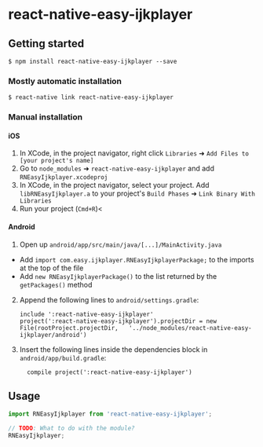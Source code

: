 
# react-native-easy-ijkplayer

## Getting started

`$ npm install react-native-easy-ijkplayer --save`

### Mostly automatic installation

`$ react-native link react-native-easy-ijkplayer`

### Manual installation


#### iOS

1. In XCode, in the project navigator, right click `Libraries` ➜ `Add Files to [your project's name]`
2. Go to `node_modules` ➜ `react-native-easy-ijkplayer` and add `RNEasyIjkplayer.xcodeproj`
3. In XCode, in the project navigator, select your project. Add `libRNEasyIjkplayer.a` to your project's `Build Phases` ➜ `Link Binary With Libraries`
4. Run your project (`Cmd+R`)<

#### Android

1. Open up `android/app/src/main/java/[...]/MainActivity.java`
  - Add `import com.easy.ijkplayer.RNEasyIjkplayerPackage;` to the imports at the top of the file
  - Add `new RNEasyIjkplayerPackage()` to the list returned by the `getPackages()` method
2. Append the following lines to `android/settings.gradle`:
  	```
  	include ':react-native-easy-ijkplayer'
  	project(':react-native-easy-ijkplayer').projectDir = new File(rootProject.projectDir, 	'../node_modules/react-native-easy-ijkplayer/android')
  	```
3. Insert the following lines inside the dependencies block in `android/app/build.gradle`:
  	```
      compile project(':react-native-easy-ijkplayer')
  	```


## Usage
```javascript
import RNEasyIjkplayer from 'react-native-easy-ijkplayer';

// TODO: What to do with the module?
RNEasyIjkplayer;
```
  